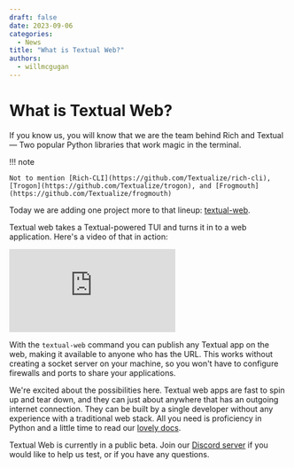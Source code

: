 ```yaml
---
draft: false
date: 2023-09-06
categories:
  - News
title: "What is Textual Web?"
authors:
  - willmcgugan
---
```


# What is Textual Web?

If you know us, you will know that we are the team behind Rich and Textual &mdash; Two popular Python libraries that work magic in the terminal.

!!! note

    Not to mention [Rich-CLI](https://github.com/Textualize/rich-cli), [Trogon](https://github.com/Textualize/trogon), and [Frogmouth](https://github.com/Textualize/frogmouth)

Today we are adding one project more to that lineup: [textual-web](https://github.com/Textualize/textual-web).


<!-- more -->

Textual web takes a Textual-powered TUI and turns it in to a web application.
Here's a video of that in action:

<div class="video-wrapper">
<iframe width="auto" src="https://www.youtube.com/embed/A8k8TD7_wg0" title="Textual Web in action" frameborder="0" allow="accelerometer; autoplay; clipboard-write; encrypted-media; gyroscope; picture-in-picture; web-share" allowfullscreen></iframe>
</div>

With the `textual-web` command you can publish any Textual app on the web, making it available to anyone who has the URL.
This works without creating a socket server on your machine, so you won't have to configure firewalls and ports to share your applications.

We're excited about the possibilities here.
Textual web apps are fast to spin up and tear down, and they can just about anywhere that has an outgoing internet connection.
They can be built by a single developer without any experience with a traditional web stack.
All you need is proficiency in Python and a little time to read our [lovely docs](https://textual.textualize.io/).

Textual Web is currently in a public beta. Join our [Discord server](https://discord.gg/Enf6Z3qhVr) if you would like to help us test, or if you have any questions.

